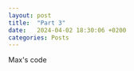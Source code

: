 ```yaml
---
layout: post
title:  "Part 3"
date:   2024-04-02 18:30:06 +0200
categories: Posts
---
```

Max's code

